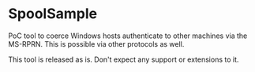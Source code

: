 # SpoolSample
PoC tool to coerce Windows hosts authenticate to other machines via the MS-RPRN.  This is possible via other protocols as well.

This tool is released as is.  Don't expect any support or extensions to it.